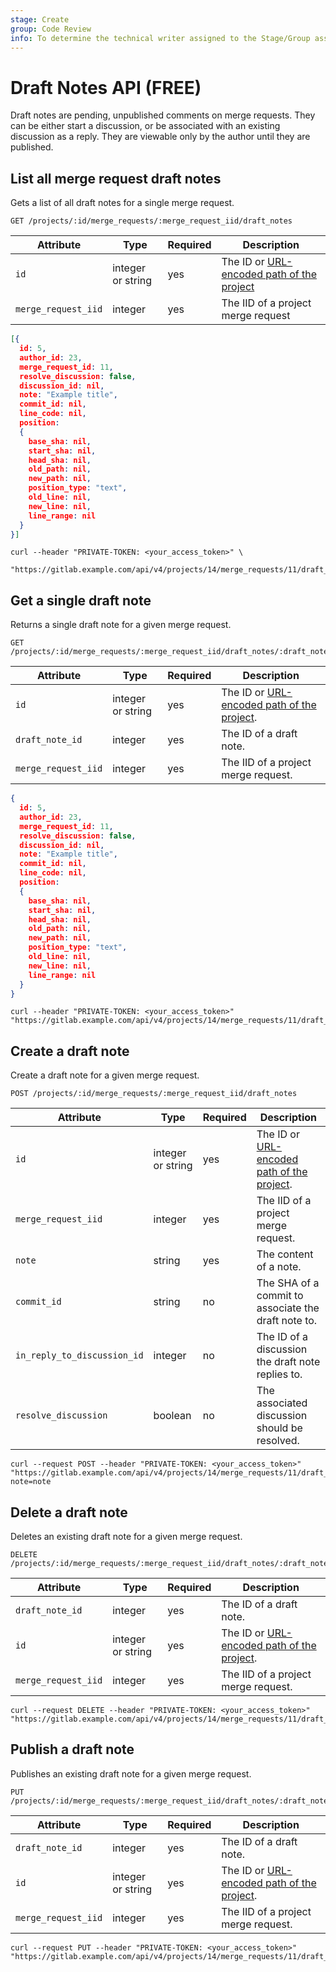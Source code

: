 ```yaml
---
stage: Create
group: Code Review
info: To determine the technical writer assigned to the Stage/Group associated with this page, see https://about.gitlab.com/handbook/product/ux/technical-writing/#assignments
---
```


# Draft Notes API **(FREE)**

Draft notes are pending, unpublished comments on merge requests. They can be either start a discussion, or be associated with an existing discussion as a reply. They are viewable only by the author until they are published.

## List all merge request draft notes

Gets a list of all draft notes for a single merge request.

```plaintext
GET /projects/:id/merge_requests/:merge_request_iid/draft_notes
```

| Attribute           | Type             | Required   | Description                                                                                                                                         |
| ------------------- | ---------------- | ---------- | --------------------------------------------------------------------------------------------------------------------------------------------------- |
| `id`                | integer or string   | yes        | The ID or [URL-encoded path of the project](rest/index.md#namespaced-path-encoding)
| `merge_request_iid` | integer             | yes        | The IID of a project merge request

```json
[{
  id: 5,
  author_id: 23,
  merge_request_id: 11,
  resolve_discussion: false,
  discussion_id: nil,
  note: "Example title",
  commit_id: nil,
  line_code: nil,
  position:
  {
    base_sha: nil,
    start_sha: nil,
    head_sha: nil,
    old_path: nil,
    new_path: nil,
    position_type: "text",
    old_line: nil,
    new_line: nil,
    line_range: nil
  }
}]
```

```shell
curl --header "PRIVATE-TOKEN: <your_access_token>" \
     "https://gitlab.example.com/api/v4/projects/14/merge_requests/11/draft_notes"
```

## Get a single draft note

Returns a single draft note for a given merge request.

```plaintext
GET /projects/:id/merge_requests/:merge_request_iid/draft_notes/:draft_note_id
```

| Attribute           | Type             | Required   | Description                                                                                                                                         |
| ------------------- | ---------------- | ---------- | --------------------------------------------------------------------------------------------------------------------------------------------------- |
| `id`                | integer or string   | yes        | The ID or [URL-encoded path of the project](rest/index.md#namespaced-path-encoding).
| `draft_note_id`     | integer             | yes        | The ID of a draft note.
| `merge_request_iid` | integer             | yes        | The IID of a project merge request.

```json
{
  id: 5,
  author_id: 23,
  merge_request_id: 11,
  resolve_discussion: false,
  discussion_id: nil,
  note: "Example title",
  commit_id: nil,
  line_code: nil,
  position:
  {
    base_sha: nil,
    start_sha: nil,
    head_sha: nil,
    old_path: nil,
    new_path: nil,
    position_type: "text",
    old_line: nil,
    new_line: nil,
    line_range: nil
  }
}
```

```shell
curl --header "PRIVATE-TOKEN: <your_access_token>" "https://gitlab.example.com/api/v4/projects/14/merge_requests/11/draft_notes/5"
```

## Create a draft note

Create a draft note for a given merge request.

```plaintext
POST /projects/:id/merge_requests/:merge_request_iid/draft_notes
```

| Attribute                   | Type              | Required    | Description           |
| --------------------------- | ----------------- | ----------- | --------------------- |
| `id`                        | integer or string | yes         | The ID or [URL-encoded path of the project](rest/index.md#namespaced-path-encoding).
| `merge_request_iid`         | integer           | yes         | The IID of a project merge request.
| `note`                      | string            | yes         | The content of a note.
| `commit_id`                 | string            | no          | The SHA of a commit to associate the draft note to.
| `in_reply_to_discussion_id` | integer           | no          | The ID of a discussion the draft note replies to.
| `resolve_discussion`        | boolean           | no          | The associated discussion should be resolved.

```shell
curl --request POST --header "PRIVATE-TOKEN: <your_access_token>" "https://gitlab.example.com/api/v4/projects/14/merge_requests/11/draft_notes?note=note
```

## Delete a draft note

Deletes an existing draft note for a given merge request.

```plaintext
DELETE /projects/:id/merge_requests/:merge_request_iid/draft_notes/:draft_note_id
```

| Attribute           | Type             | Required    | Description           |
| ------------------- | ---------------- | ----------- | --------------------- |
| `draft_note_id`     | integer           | yes        | The ID of a draft note.
| `id`                | integer or string | yes        | The ID or [URL-encoded path of the project](rest/index.md#namespaced-path-encoding).
| `merge_request_iid` | integer           | yes        | The IID of a project merge request.

```shell
curl --request DELETE --header "PRIVATE-TOKEN: <your_access_token>" "https://gitlab.example.com/api/v4/projects/14/merge_requests/11/draft_notes/5"
```

## Publish a draft note

Publishes an existing draft note for a given merge request.

```plaintext
PUT /projects/:id/merge_requests/:merge_request_iid/draft_notes/:draft_note_id/publish
```

| Attribute           | Type             | Required    | Description           |
| ------------------- | ---------------- | ----------- | --------------------- |
| `draft_note_id`     | integer           | yes        | The ID of a draft note.
| `id`                | integer or string | yes        | The ID or [URL-encoded path of the project](rest/index.md#namespaced-path-encoding).
| `merge_request_iid` | integer           | yes        | The IID of a project merge request.

```shell
curl --request PUT --header "PRIVATE-TOKEN: <your_access_token>" "https://gitlab.example.com/api/v4/projects/14/merge_requests/11/draft_notes/5/publish"
```
